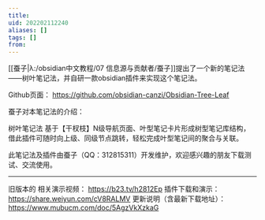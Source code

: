 ```yaml
---
title: 
uid: 202202112240
aliases: []
tags: []
from: 
---
```

[[蚕子|λ:/obsidian中文教程/07 信息源与贡献者/蚕子]]提出了一个新的笔记法——树叶笔记法，并自研一款obsidian插件来实现这个笔记法。

Github页面： https://github.com/obsidian-canzi/Obsidian-Tree-Leaf

蚕子对本笔记法的介绍：

树叶笔记法 基于【干杈枝】N级导航页面、叶型笔记卡片形成树型笔记库结构，借此插件可随时向上级、同级节点跳转，轻松完成叶型笔记间的聚合与关联。

此笔记法及插件由蚕子（QQ：312815311）开发维护，欢迎感兴趣的朋友下载测试、交流使用。

---
旧版本的
相关演示视频： https://b23.tv/h2812Ep
插件下载和演示： https://share.weiyun.com/cV8RALMV
更新说明（含最新下载地址）： https://www.mubucm.com/doc/5AgzVkXzkaG